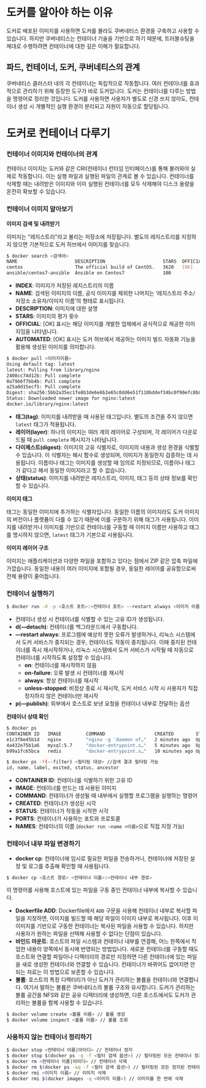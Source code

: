 # 도커를 알아야 하는 이유

도커로 배포된 이미지를 사용하면 도커를 몰라도 쿠버네티스 환경을 구축하고 사용할 수 있습니다. 하지만 쿠버네티스는 컨테이너 기술을 기반으로 하기 때문에, 트러블슈팅을 제대로 수행하려면 컨테이너에 대한 깊은 이해가 필요합니다.

## 파드, 컨테이너, 도커, 쿠버네티스의 관계

쿠버네티스 클러스터 내의 각 컨테이너는 독립적으로 작동합니다. 여러 컨테이너를 효과적으로 관리하기 위해 등장한 도구가 바로 도커입니다. 도커는 컨테이너를 다루는 방법을 명령어로 정리한 것입니다. 도커를 사용하면 사용자가 별도로 신경 쓰지 않아도, 컨테이너 생성 시 개별적인 실행 환경이 분리되고 자원이 자동으로 할당됩니다.

# 도커로 컨테이너 다루기

### 컨테이너 이미지와 컨테이너의 관계

컨테이너 이미지는 도커와 같은 CRI(컨테이너 런타임 인터페이스)를 통해 불러와야 실제로 작동합니다. 이는 실행 파일과 실행된 파일의 관계로 볼 수 있습니다. 컨테이너를 삭제할 때는 내려받은 이미지와 이미 실행된 컨테이너를 모두 삭제해야 디스크 용량을 온전히 확보할 수 있습니다.

### 컨테이너 이미지 알아보기

**이미지 검색 및 내려받기**

이미지는 "레지스트리"라고 불리는 저장소에 저장됩니다. 별도의 레지스트리를 지정하지 않으면 기본적으로 도커 허브에서 이미지를 찾습니다.

```bash
$ docker search <검색어>
NAME                     DESCRIPTION                     STARS  OFFICIAL  AUTOMATED
centos                   The official build of CentOS.   3620   [OK]
ansible/centos7-ansible  Ansible on Centos7              100
```

- **INDEX**: 이미지가 저장된 레지스트리의 이름
- **NAME**: 검색된 이미지의 이름, 공식 이미지를 제외한 나머지는 ‘레지스트리 주소/저장소 소유자/이미지 이름’의 형태로 표시됩니다.
- **DESCRIPTION**: 이미지에 대한 설명
- **STARS**: 이미지의 평가 횟수
- **OFFICIAL**: [OK] 표시는 해당 이미지를 개발한 업체에서 공식적으로 제공한 이미지임을 나타냅니다.
- **AUTOMATED**: [OK] 표시는 도커 허브에서 제공하는 이미지 빌드 자동화 기능을 활용해 생성된 이미지를 의미합니다.

```bash
$ docker pull <이미지이름>
Using default tag: latest
latest: Pulling from library/nginx
2408cc74d12b: Pull complete
0a79b6f7bb4b: Pull complete
a25a0d15ecf5: Pull complete
Digest: sha256:5bb2a35ec1fe8b3de6e6b2e65c0dd6e51f110bddef34bc0f90efc8b802a4cabc
Status: Downloaded newer image for nginx:latest
docker.io/library/nginx:latest
```

- **태그(tag)**: 이미지를 내려받을 때 사용된 태그입니다. 별도의 조건을 주지 않으면 `latest` 태그가 적용됩니다.
- **레이어(layer)**: 하나의 이미지는 여러 개의 레이어로 구성되며, 각 레이어가 다운로드될 때 `pull complete` 메시지가 나타납니다.
- **다이제스트(digest)**: 이미지의 고유 식별자로, 이미지의 내용과 생성 환경을 식별할 수 있습니다. 이 식별자는 해시 함수로 생성되며, 이미지가 동일한지 검증하는 데 사용됩니다. 이름이나 태그는 이미지를 생성할 때 임의로 지정되므로, 이름이나 태그가 같다고 해서 동일한 이미지라고 할 수 없습니다.
- **상태(status)**: 이미지를 내려받은 레지스트리, 이미지, 태그 등의 상태 정보를 확인할 수 있습니다.

**이미지 태그**

태그는 동일한 이미지에 추가하는 식별자입니다. 동일한 이름의 이미지라도 도커 이미지의 버전이나 플랫폼이 다를 수 있기 때문에 이를 구분하기 위해 태그가 사용됩니다. 이미지를 내려받거나 이미지를 기반으로 컨테이너를 구동할 때 이미지 이름만 사용하고 태그를 명시하지 않으면, `latest` 태그가 기본으로 사용됩니다.

**이미지 레이어 구조**

이미지는 애플리케이션과 다양한 파일을 포함하고 있다는 점에서 ZIP 같은 압축 파일에 가깝습니다. 동일한 내용이 여러 이미지에 포함될 경우, 동일한 레이어를 공유함으로써 전체 용량이 줄어듭니다.

### 컨테이너 실행하기

```bash
$ docker run -d -p <호스트 포트>:<컨테이너 포트> --restart always <이미지 이름>
```

- 컨테이너 생성 시 컨테이너를 식별할 수 있는 고유 ID가 생성됩니다.
- **d(—detach)**: 컨테이너를 백그라운드에서 구동합니다.
- **—restart always**: 프로그램에 예상치 못한 오류가 발생하거나, 리눅스 시스템에서 도커 서비스가 중지되는 경우, 컨테이너도 작동이 중지됩니다. 이때 중지된 컨테이너를 즉시 재시작하거나, 리눅스 시스템에서 도커 서비스가 시작될 때 자동으로 컨테이너를 시작하도록 설정할 수 있습니다.
    - **on**: 컨테이너를 재시작하지 않음
    - **on-failure**: 오류 발생 시 컨테이너를 재시작
    - **always**: 항상 컨테이너를 재시작
    - **unless-stopped**: 비정상 종료 시 재시작, 도커 서비스 시작 시 사용자가 직접 정지하지 않은 컨테이너만 재시작
- **p(—publish)**: 외부에서 호스트로 보낸 요청을 컨테이너 내부로 전달하는 옵션

**컨테이너 상태 확인**

```bash
$ docker ps
CONTAINER ID   IMAGE         COMMAND                  CREATED        STATUS        PORTS                  NAMES
e1c3f8e45b1d   nginx         "nginx -g 'daemon of…"   2 minutes ago  Up 2 minutes  0.0.0.0:80->80/tcp     nginx_web
4a432e75b1a6   mysql:5.7     "docker-entrypoint.s…"   5 minutes ago  Up 5 minutes  3306/tcp, 33060/tcp    mysql_db
b99a1fc65bca   redis         "docker-entrypoint.s…"   10 minutes ago Up 10 minutes 6379/tcp               redis_cache

$ docker ps -f(--filter) <필터링 대상> //검색 결과 필터링 가능
id, name, label, exited, status, ancestor
```

- **CONTAINER ID**: 컨테이너를 식별하기 위한 고유 ID
- **IMAGE**: 컨테이너를 만드는 데 사용된 이미지
- **COMMAND**: 컨테이너가 생성될 때 내부에서 실행할 프로그램을 실행하는 명령어
- **CREATED**: 컨테이너가 생성된 시각
- **STATUS**: 컨테이너가 작동을 시작한 시각
- **PORTS**: 컨테이너가 사용하는 포트와 프로토콜
- **NAMES**: 컨테이너의 이름 (`docker run —name <이름>`으로 직접 지정 가능)

### 컨테이너 내부 파일 변경하기

- **docker cp**: 컨테이너에 임시로 필요한 파일을 전송하거나, 컨테이너에 저장된 설정 및 로그를 추출해 확인할 때 사용됩니다.

```bash
$ docker cp <호스트 경로> <컨테이너 이름>:<컨테이너 내부 경로>
```

이 명령어를 사용해 호스트에 있는 파일을 구동 중인 컨테이너 내부에 복사할 수 있습니다.

- **Dockerfile ADD**: Dockerfile에서 `ADD` 구문을 사용해 컨테이너 내부로 복사할 파일을 지정하면, 이미지를 빌드할 때 해당 파일이 이미지 내부로 복사됩니다. 이후 이 이미지를 기반으로 구동한 컨테이너는 복사된 파일을 사용할 수 있습니다. 하지만 사용자가 원하는 파일을 선택해 사용할 수 없다는 단점이 있습니다.
- **바인드 마운트**: 호스트의 파일 시스템과 컨테이너 내부를 연결해, 어느 한쪽에서 작업한 내용이 양쪽에서 동시에 반영되는 방법입니다. 새로운 컨테이너를 구동할 때도 호스트와 연결할 파일이나 디렉터리의 경로만 지정하면 다른 컨테이너에 있는 파일을 새로 생성한 컨테이너와 연결할 수 있습니다. 컨테이너가 바뀌어도 없어지면 안 되는 자료는 이 방법으로 보존할 수 있습니다.
- **볼륨**: 호스트의 특정 디렉터리가 아닌 도커가 관리하는 볼륨을 컨테이너와 연결합니다. 여기서 말하는 볼륨은 쿠버네티스의 볼륨 구조와 유사합니다. 도커가 관리하는 볼륨 공간을 NFS와 같은 공유 디렉터리에 생성하면, 다른 호스트에서도 도커가 관리하는 볼륨을 함께 사용할 수 있습니다.

```bash
$ docker volume create <볼륨 이름> // 볼륨 생성
$ docker volume inspect <볼륨 이름> // 볼륨 조회
```

### 사용하지 않는 컨테이너 정리하기

```bash
$ docker stop <컨테이너 이름|아이디> // 컨테이너 정지
$ docker stop $(docker ps -q -f <필터 검색 옵션>) // 필터링된 모든 컨테이너 정지
$ docker rm <컨테이너 이름|아이디> // 컨테이너 삭제
$ docker rm $(docker ps -aq -f <필터 검색 옵션>) // 필터링된 모든 정지된 컨테이너 삭제
$ docker rmi <이미지 이름> // 이미지 삭제
$ docker rmi $(docker images -q <이미지 이름>) // 이미지를 한 번에 삭제
```
